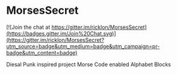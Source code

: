 MorsesSecret
============

[![Join the chat at https://gitter.im/ricklon/MorsesSecret](https://badges.gitter.im/Join%20Chat.svg)](https://gitter.im/ricklon/MorsesSecret?utm_source=badge&utm_medium=badge&utm_campaign=pr-badge&utm_content=badge)

Diesal Punk inspired project Morse Code enabled Alphabet Blocks